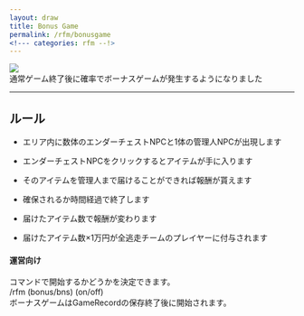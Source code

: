 ```yaml
---
layout: draw
title: Bonus Game
permalink: /rfm/bonusgame
<!--- categories: rfm --!>
---
```



<img src="{{site.baseurl}}/public/images/rfm/bonus_game.png"><br>
通常ゲーム終了後に確率でボーナスゲームが発生するようになりました<br>

---------------------------------------
## ルール  

+ エリア内に数体のエンダーチェストNPCと1体の管理人NPCが出現します   
+ エンダーチェストNPCをクリックするとアイテムが手に入ります  
+ そのアイテムを管理人まで届けることができれば報酬が貰えます  
+ 確保されるか時間経過で終了します  
+ 届けたアイテム数で報酬が変わります  
  
  
+  届けたアイテム数×1万円が全逃走チームのプレイヤーに付与されます  





#### 運営向け  

コマンドで開始するかどうかを決定できます。  
/rfm (bonus/bns) (on/off)  
ボーナスゲームはGameRecordの保存終了後に開始されます。  




 
